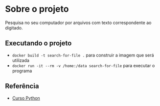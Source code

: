 # Sobre o projeto

Pesquisa no seu computador por arquivos com texto correspondente ao digitado.

## Executando o projeto

- `docker build -t search-for-file .` para construir a imagem que será utilizada
- `docker run -it --rm -v /home:/data search-for-file` para executar o programa

## Referência

- [Curso Python](https://www.udemy.com/course/python-3-do-zero-ao-avancado/)
